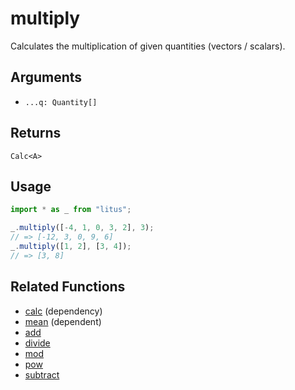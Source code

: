 # multiply

Calculates the multiplication of given quantities (vectors / scalars).

## Arguments

- `...q: Quantity[]`

## Returns

`Calc<A>`

## Usage

```ts
import * as _ from "litus";

_.multiply([-4, 1, 0, 3, 2], 3);
// => [-12, 3, 0, 9, 6]
_.multiply([1, 2], [3, 4]);
// => [3, 8]
```

## Related Functions

- [calc](calc.md) (dependency)
- [mean](mean.md) (dependent)
- [add](add.md)
- [divide](divide.md)
- [mod](mod.md)
- [pow](pow.md)
- [subtract](subtract.md)
